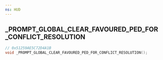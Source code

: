 ```yaml
---
ns: HUD
---
```

## _PROMPT_GLOBAL_CLEAR_FAVOURED_PED_FOR_CONFLICT_RESOLUTION

```c
// 0x51259AE5C72D4A1B
void _PROMPT_GLOBAL_CLEAR_FAVOURED_PED_FOR_CONFLICT_RESOLUTION();
```

